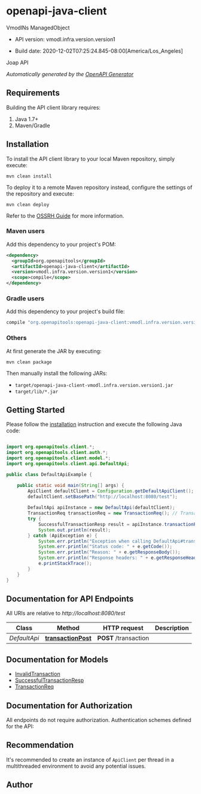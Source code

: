 # openapi-java-client

VmodlNs ManagedObject

- API version: vmodl.infra.version.version1

- Build date: 2020-12-02T07:25:24.845-08:00[America/Los_Angeles]

Joap API


*Automatically generated by the [OpenAPI Generator](https://openapi-generator.tech)*

## Requirements

Building the API client library requires:

1. Java 1.7+
2. Maven/Gradle

## Installation

To install the API client library to your local Maven repository, simply execute:

```shell
mvn clean install
```

To deploy it to a remote Maven repository instead, configure the settings of the repository and execute:

```shell
mvn clean deploy
```

Refer to the [OSSRH Guide](http://central.sonatype.org/pages/ossrh-guide.html) for more information.

### Maven users

Add this dependency to your project's POM:

```xml
<dependency>
  <groupId>org.openapitools</groupId>
  <artifactId>openapi-java-client</artifactId>
  <version>vmodl.infra.version.version1</version>
  <scope>compile</scope>
</dependency>
```

### Gradle users

Add this dependency to your project's build file:

```groovy
compile "org.openapitools:openapi-java-client:vmodl.infra.version.version1"
```

### Others

At first generate the JAR by executing:

```shell
mvn clean package
```

Then manually install the following JARs:

- `target/openapi-java-client-vmodl.infra.version.version1.jar`
- `target/lib/*.jar`

## Getting Started

Please follow the [installation](#installation) instruction and execute the following Java code:

```java

import org.openapitools.client.*;
import org.openapitools.client.auth.*;
import org.openapitools.client.model.*;
import org.openapitools.client.api.DefaultApi;

public class DefaultApiExample {

    public static void main(String[] args) {
        ApiClient defaultClient = Configuration.getDefaultApiClient();
        defaultClient.setBasePath("http://localhost:8080/test");
        
        DefaultApi apiInstance = new DefaultApi(defaultClient);
        TransactionReq transactionReq = new TransactionReq(); // TransactionReq | 
        try {
            SuccessfulTransactionResp result = apiInstance.transactionPost(transactionReq);
            System.out.println(result);
        } catch (ApiException e) {
            System.err.println("Exception when calling DefaultApi#transactionPost");
            System.err.println("Status code: " + e.getCode());
            System.err.println("Reason: " + e.getResponseBody());
            System.err.println("Response headers: " + e.getResponseHeaders());
            e.printStackTrace();
        }
    }
}

```

## Documentation for API Endpoints

All URIs are relative to *http://localhost:8080/test*

Class | Method | HTTP request | Description
------------ | ------------- | ------------- | -------------
*DefaultApi* | [**transactionPost**](docs/DefaultApi.md#transactionPost) | **POST** /transaction | 


## Documentation for Models

 - [InvalidTransaction](docs/InvalidTransaction.md)
 - [SuccessfulTransactionResp](docs/SuccessfulTransactionResp.md)
 - [TransactionReq](docs/TransactionReq.md)


## Documentation for Authorization

All endpoints do not require authorization.
Authentication schemes defined for the API:

## Recommendation

It's recommended to create an instance of `ApiClient` per thread in a multithreaded environment to avoid any potential issues.

## Author



